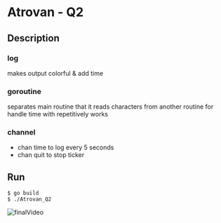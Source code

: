 # Atrovan - Q2

## Description

### log

makes output colorful & add time

### goroutine

separates main routine that it reads characters from another routine for handle time with repetitively works

### channel

- chan time to log every 5 seconds
- chan quit to stop ticker

## Run

```console
$ go build
$ ./Atrovan_Q2
```
![finalVideo](https://user-images.githubusercontent.com/56772565/89578238-1849f880-d847-11ea-971a-a24c23d97f07.gif)
